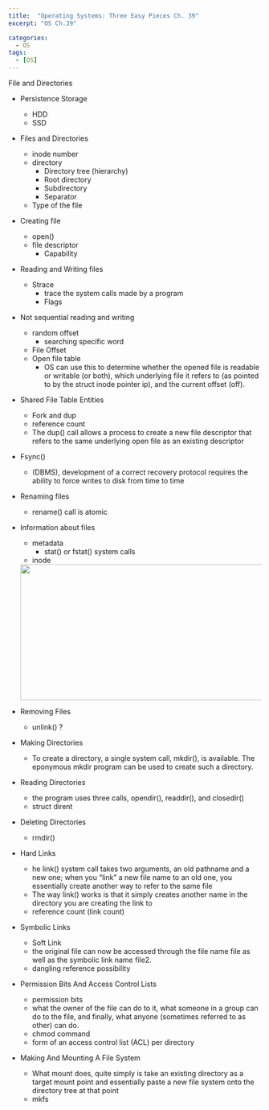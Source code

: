 ```yaml
---
title:  "Operating Systems: Three Easy Pieces Ch. 39"
excerpt: "OS Ch.39"

categories:
  - OS
tags:
  - [OS]
---
```



File and Directories

- Persistence Storage
    - HDD
    - SSD
- Files and Directories
    - inode number
    - directory
        - Directory tree (hierarchy)
        - Root directory
        - Subdirectory
        - Separator
    - Type of the file
- Creating file
    - open()
    - file descriptor
        - Capability
- Reading and Writing files
    - Strace
        - trace the system calls made by a program
        - Flags
- Not sequential reading and writing
    - random offset
        - searching specific word
    - File Offset
    - Open file table
        - OS can use this to determine whether the opened file is readable or writable (or both), which underlying file it refers to (as pointed to by the struct inode pointer ip), and the current offset (off).
- Shared File Table Entities
    - Fork and dup
    - reference count
    - The dup() call allows a process to create a new file descriptor that refers to the same underlying open file as an existing descriptor
- Fsync()
    - (DBMS), development of a correct recovery protocol requires the ability to force writes to disk from time to time
- Renaming files
    - rename() call is atomic
- Information about files
    - metadata
        - stat() or fstat() system calls
    - inode

    <img src = "../../../assets/OS_pic/Ch39.png" width = "1000" height = "270" >

- Removing Files
    - unlink() ?
- Making Directories
    - To create a directory, a single system call, mkdir(), is available. The eponymous mkdir program can be used to create such a directory.
- Reading Directories
    - the program uses three calls, opendir(), readdir(), and closedir()
    - struct dirent
- Deleting Directories
    - rmdir()
- Hard Links
    - he link() system call takes two arguments, an old pathname and a new one; when you “link” a new file name to an old one, you essentially create another way to refer to the same file
    - The way link() works is that it simply creates another name in the directory you are creating the link to
    - reference count (link count)
- Symbolic Links
    - Soft Link
    - the original file can now be accessed through the file name file as well as the symbolic link name file2.
    - dangling reference possibility
- Permission Bits And Access Control Lists
    - permission bits
    - what the owner of the file can do to it, what someone in a group can do to the file, and finally, what anyone (sometimes referred to as other) can do.
    - chmod command
    - form of an access control list (ACL) per directory
- Making And Mounting A File System
    - What mount does, quite simply is take an existing directory as a target mount point and essentially paste a new file system onto the directory tree at that point
    - mkfs